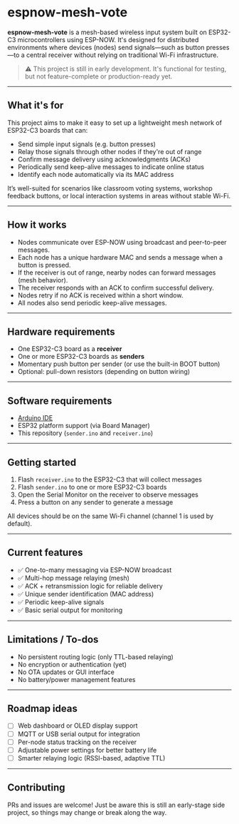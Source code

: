 # espnow-mesh-vote

**espnow-mesh-vote** is a mesh-based wireless input system built on ESP32-C3 microcontrollers using ESP-NOW. It's designed for distributed environments where devices (nodes) send signals—such as button presses—to a central receiver without relying on traditional Wi-Fi infrastructure.

> ⚠️ This project is still in early development. It's functional for testing, but not feature-complete or production-ready yet.

---

## What it's for

This project aims to make it easy to set up a lightweight mesh network of ESP32-C3 boards that can:

- Send simple input signals (e.g. button presses)
- Relay those signals through other nodes if they're out of range
- Confirm message delivery using acknowledgments (ACKs)
- Periodically send keep-alive messages to indicate online status
- Identify each node automatically via its MAC address

It’s well-suited for scenarios like classroom voting systems, workshop feedback buttons, or local interaction systems in areas without stable Wi-Fi.

---

## How it works

- Nodes communicate over ESP-NOW using broadcast and peer-to-peer messages.
- Each node has a unique hardware MAC and sends a message when a button is pressed.
- If the receiver is out of range, nearby nodes can forward messages (mesh behavior).
- The receiver responds with an ACK to confirm successful delivery.
- Nodes retry if no ACK is received within a short window.
- All nodes also send periodic keep-alive messages.

---

## Hardware requirements

- One ESP32-C3 board as a **receiver**
- One or more ESP32-C3 boards as **senders**
- Momentary push button per sender (or use the built-in BOOT button)
- Optional: pull-down resistors (depending on button wiring)

---

## Software requirements

- [Arduino IDE](https://www.arduino.cc/en/software)
- ESP32 platform support (via Board Manager)
- This repository (`sender.ino` and `receiver.ino`)

---

## Getting started

1. Flash `receiver.ino` to the ESP32-C3 that will collect messages
2. Flash `sender.ino` to one or more ESP32-C3 boards
3. Open the Serial Monitor on the receiver to observe messages
4. Press a button on any sender to generate a message

All devices should be on the same Wi-Fi channel (channel 1 is used by default).

---

## Current features

- ✅ One-to-many messaging via ESP-NOW broadcast
- ✅ Multi-hop message relaying (mesh)
- ✅ ACK + retransmission logic for reliable delivery
- ✅ Unique sender identification (MAC address)
- ✅ Periodic keep-alive signals
- ✅ Basic serial output for monitoring

---

## Limitations / To-dos

- No persistent routing logic (only TTL-based relaying)
- No encryption or authentication (yet)
- No OTA updates or GUI interface
- No battery/power management features

---

## Roadmap ideas

- [ ] Web dashboard or OLED display support
- [ ] MQTT or USB serial output for integration
- [ ] Per-node status tracking on the receiver
- [ ] Adjustable power settings for better battery life
- [ ] Smarter relaying logic (RSSI-based, adaptive TTL)

---

## Contributing

PRs and issues are welcome! Just be aware this is still an early-stage side project, so things may change or break along the way.
